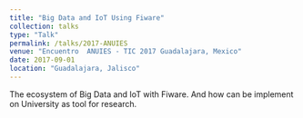 ```yaml
---
title: "Big Data and IoT Using Fiware"
collection: talks
type: "Talk"
permalink: /talks/2017-ANUIES
venue: "Encuentro  ANUIES - TIC 2017 Guadalajara, Mexico"
date: 2017-09-01
location: "Guadalajara, Jalisco"
---
```


The ecosystem of Big Data and IoT with Fiware. And how can be implement on University as tool for research.
